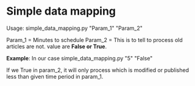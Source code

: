 # Simple data mapping
Usage:
simple_data_mapping.py "Param_1" "Param_2"

Param_1  = Minutes to schedule
Param_2 = This is to tell to process old articles are not. value are **False or True**.

**Example**: In our case
simple_data_mapping.py "5" "False"


If we True in param_2, it will only process which is modified or published less than given time period in param_1.
